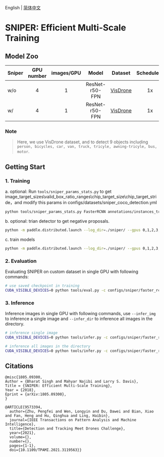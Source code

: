 English | [简体中文](README_cn.md)

# SNIPER: Efficient Multi-Scale Training

## Model Zoo

| Sniper   | GPU number    | images/GPU |    Model  |    Dataset     | Schedulers | Box AP |          Download                  | Config |
| :---------------- | :-------------------: | :------------------: | :-----: | :-----: | :------------: | :-----: | :-----------------------------------------------------: | :-----: |
| w/o   |    4    |    1    | ResNet-r50-FPN      | [VisDrone](https://github.com/VisDrone/VisDrone-Dataset)  |   1x    |  23.3  | [Download Link](https://bj.bcebos.com/v1/paddledet/models/faster_rcnn_r50_fpn_1x_visdrone.pdparams ) | [config](./faster_rcnn_r50_fpn_1x_visdrone.yml) |
| w/ |    4    |    1    | ResNet-r50-FPN      | [VisDrone](https://github.com/VisDrone/VisDrone-Dataset)   |   1x    |  29.7  | [Download Link](https://bj.bcebos.com/v1/paddledet/models/faster_rcnn_r50_fpn_1x_sniper_visdrone.pdparams) | [config](./faster_rcnn_r50_fpn_1x_sniper_visdrone.yml) |

### Note
> Here, we use VisDrone dataset, and to detect 9 objects including `person, bicycles, car, van, truck, tricyle, awning-tricyle, bus, motor`.


## Getting Start
### 1. Training
a. optional: Run `tools/sniper_params_stats.py` to get image_target_sizes\valid_box_ratio_ranges\chip_target_size\chip_target_stride，and modify this params in configs/datasets/sniper_coco_detection.yml
```bash
python tools/sniper_params_stats.py FasterRCNN annotations/instances_train2017.json
```
b. optional: trian detector to get negative proposals.
```bash
python -m paddle.distributed.launch --log_dir=./sniper/ --gpus 0,1,2,3,4,5,6,7 tools/train.py -c configs/sniper/faster_rcnn_r50_fpn_1x_sniper_visdrone.yml --save_proposals --proposals_path=./proposals.json &>sniper.log 2>&1 &
```
c. train models
```bash
python -m paddle.distributed.launch --log_dir=./sniper/ --gpus 0,1,2,3,4,5,6,7 tools/train.py -c configs/sniper/faster_rcnn_r50_fpn_1x_sniper_visdrone.yml --eval &>sniper.log 2>&1 &
```

### 2. Evaluation
Evaluating SNIPER on custom dataset in single GPU with following commands:
```bash
# use saved checkpoint in training
CUDA_VISIBLE_DEVICES=0 python tools/eval.py -c configs/sniper/faster_rcnn_r50_fpn_1x_sniper_visdrone.yml -o weights=output/faster_rcnn_r50_fpn_1x_sniper_visdrone/model_final
```

### 3. Inference
Inference images in single GPU with following commands, use `--infer_img` to inference a single image and `--infer_dir` to inference all images in the directory.

```bash
# inference single image
CUDA_VISIBLE_DEVICES=0 python tools/infer.py -c configs/sniper/faster_rcnn_r50_fpn_1x_sniper_visdrone.yml -o weights=output/faster_rcnn_r50_fpn_1x_sniper_visdrone/model_final --infer_img=demo/P0861__1.0__1154___824.png

# inference all images in the directory
CUDA_VISIBLE_DEVICES=0 python tools/infer.py -c configs/sniper/faster_rcnn_r50_fpn_1x_sniper_visdrone.yml -o weights=output/faster_rcnn_r50_fpn_1x_sniper_visdrone/model_final --infer_dir=demo
```

## Citations
```
@misc{1805.09300,
Author = {Bharat Singh and Mahyar Najibi and Larry S. Davis},
Title = {SNIPER: Efficient Multi-Scale Training},
Year = {2018},
Eprint = {arXiv:1805.09300},
}

@ARTICLE{9573394,
  author={Zhu, Pengfei and Wen, Longyin and Du, Dawei and Bian, Xiao and Fan, Heng and Hu, Qinghua and Ling, Haibin},
  journal={IEEE Transactions on Pattern Analysis and Machine Intelligence},
  title={Detection and Tracking Meet Drones Challenge},
  year={2021},
  volume={},
  number={},
  pages={1-1},
  doi={10.1109/TPAMI.2021.3119563}}
```
